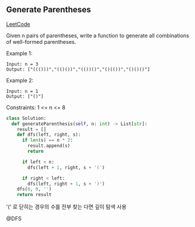 ## Generate Parentheses

[LeetCode](https://leetcode.com/problems/generate-parentheses)  


Given n pairs of parentheses, write a function to generate all combinations of well-formed parentheses.  

Example 1:
```
Input: n = 3
Output: ["((()))","(()())","(())()","()(())","()()()"]
```
Example 2:
```
Input: n = 1
Output: ["()"]
```
Constraints:
1 <= n <= 8

```python
class Solution:
  def generateParenthesis(self, n: int) -> List[str]:
    result = []
    def dfs(left, right, s):
      if len(s) == n * 2:
        result.append(s)
        return 

      if left < n:
        dfs(left + 1, right, s + '(')

      if right < left:
        dfs(left, right + 1, s + ')')
	dfs(0, 0, '')
	return result
```

'(' 로 닫히는 경우의 수를 전부 찾는 다면 깊이 탐색 사용


@DFS
